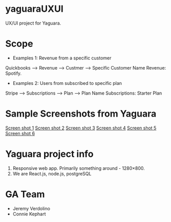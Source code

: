 # yaguaraUXUI

UX/UI project for Yaguara.


# Scope

* Examples 1: Revenue from a specific customer

Quickbooks --> Revenue --> Custmer --> Specific Customer Name
Revenue: Spotify. 

* Examples 2: Users from subscribed to specific plan

Stripe --> Subscriptions --> Plan --> Plan Name
Subscriptions: Starter Plan


# Sample Screenshots from Yaguara
[Screen shot 1](assets/ScreenShot1.png)
[Screen shot 2](assets/ScreenShot2.png)
[Screen shot 3](assets/ScreenShot3.png)
[Screen shot 4](assets/ScreenShot4.png)
[Screen shot 5](assets/ScreenShot5.png)
[Screen shot 6](assets/ScreenShot6.png)


# Yaguara project info
1. Responsive web app. Primarily something around -  1280×800. 
2. We are React.js, node.js, postgreSQL 


# GA Team

* Jeremy Verdolino
* Connie Kephart

